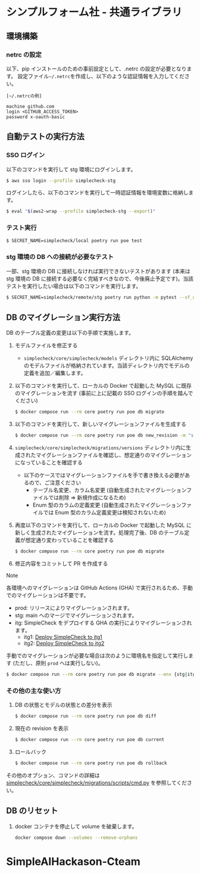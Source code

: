 # シンプルフォーム社 - 共通ライブラリ

## 環境構築

### netrc の設定

以下、pip インストールのための事前設定として、.netrc の設定が必要となります。
設定ファイル`~/.netrc`を作成し、以下のような認証情報を入力してください。

```
[~/.netrcの例]

machine github.com
login <GITHUB_ACCESS_TOKEN>
password x-oauth-basic
```

## 自動テストの実行方法

### SSO ログイン

以下のコマンドを実行して stg 環境にログインします。

```sh
$ aws sso login --profile simplecheck-stg
```

ログインしたら、以下のコマンドを実行して一時認証情報を環境変数に格納します。

```sh
$ eval "$(aws2-wrap --profile simplecheck-stg --export)"
```

### テスト実行

```sh
$ SECRET_NAME=simplecheck/local poetry run poe test
```

### stg 環境の DB への接続が必要なテスト

一部、stg 環境の DB に接続しなければ実行できないテストがあります (本来は stg 環境の DB に接続する必要なく完結すべきなので、今後廃止予定です)。当該テストを実行したい場合は以下のコマンドを実行します。

```sh
$ SECRET_NAME=simplecheck/remote/stg poetry run python -m pytest --sf_db
```

## DB のマイグレーション実行方法

DB のテーブル定義の変更は以下の手順で実施します。

1. モデルファイルを修正する

   - `simplecheck/core/simplecheck/models` ディレクトリ内に SQLAlchemy のモデルファイルが格納されています。当該ディレクトリ内でモデルの定義を追加／編集します。

1. 以下のコマンドを実行して、ローカルの Docker で起動した MySQL に既存のマイグレーションを流す (事前に上に記載の SSO ログインの手順を踏んでください)

   ```sh
   $ docker compose run --rm core poetry run poe db migrate
   ```

1. 以下のコマンドを実行して、新しいマイグレーションファイルを生成する

   ```sh
   $ docker compose run --rm core poetry run poe db new_revision -m "some awesome comment"
   ```

1. `simplecheck/core/simplecheck/migrations/versions` ディレクトリ内に生成されたマイグレーションファイルを確認し、想定通りのマイグレーションになっていることを確認する

   - 以下のケースではマイグレーションファイルを手で書き換える必要があるので、ご注意ください
     - テーブル名変更、カラム名変更 (自動生成されたマイグレーションファイルでは削除 => 新規作成になるため)
     - Enum 型のカラムの定義変更 (自動生成されたマイグレーションファイルでは Enum 型のカラム定義変更は検知されないため)

1. 再度以下のコマンドを実行して、ローカルの Docker で起動した MySQL に新しく生成されたマイグレーションを流す。処理完了後、DB のテーブル定義が想定通り変わっていることを確認する

   ```sh
   $ docker compose run --rm core poetry run poe db migrate
   ```

1. 修正内容をコミットして PR を作成する

> [!NOTE]
> 各環境へのマイグレーションは GitHub Actions (GHA) で実行されるため、手動でのマイグレーションは不要です。
>
> - prod: リリースによりマイグレーションされます。
> - stg: main へのマージでマイグレーションされます。
> - itg: SimpleCheck をデプロイする GHA の実行によりマイグレーションされます。
>   - itg1: [Deploy SimpleCheck to itg1](https://github.com/simple-form/simpleform/actions/workflows/deploy_simplecheck_itg1.yml)
>   - itg2: [Deploy SimpleCheck to itg2](https://github.com/simple-form/simpleform/actions/workflows/deploy_simplecheck_itg2.yml)
>
> 手動でのマイグレーションが必要な場合は次のように環境名を指定して実行します (ただし、原則 `prod` へは実行しない)。
>
> ```sh
> $ docker compose run --rm core poetry run poe db migrate --env {stg|itg1|itg2}
> ```

### その他の主な使い方

1. DB の状態とモデルの状態との差分を表示

   ```sh
   $ docker compose run --rm core poetry run poe db diff
   ```

1. 現在の revision を表示

   ```sh
   $ docker compose run --rm core poetry run poe db current
   ```

1. ロールバック

   ```sh
   $ docker compose run --rm core poetry run poe db rollback
   ```

その他のオプション、コマンドの詳細は [simplecheck/core/simplecheck/migrations/scripts/cmd.py](https://github.com/simple-form/simpleform/blob/main/simplecheck/core/simplecheck/migrations/scripts/cmd.py) を参照してください。

## DB のリセット

1. docker コンテナを停止して volume を破棄します。

   ```sh
   docker compose down --volumes --remove-orphans
   ```
# SimpleAIHackason-Cteam
